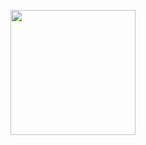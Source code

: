<p align="center">
    <a href="https://github.com/JellyFishDevelopment/.github">
        <img align="center" src="https://i.imgur.com/S083HNT.png" width="200"></a>
  <br>
</p>
